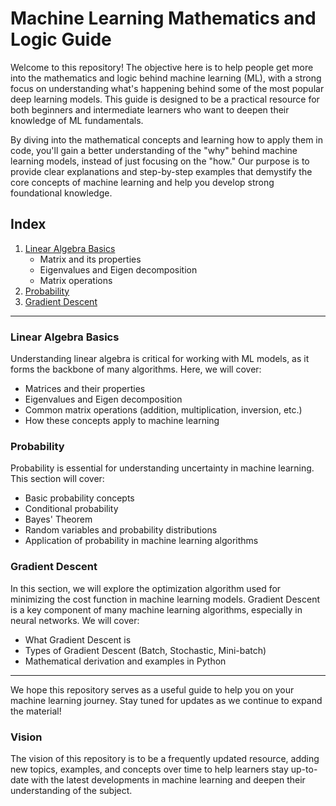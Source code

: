 # Machine Learning Mathematics and Logic Guide

Welcome to this repository! The objective here is to help people get more into the mathematics and logic behind machine learning (ML), with a strong focus on understanding what's happening behind some of the most popular deep learning models. This guide is designed to be a practical resource for both beginners and intermediate learners who want to deepen their knowledge of ML fundamentals.

By diving into the mathematical concepts and learning how to apply them in code, you'll gain a better understanding of the "why" behind machine learning models, instead of just focusing on the "how." Our purpose is to provide clear explanations and step-by-step examples that demystify the core concepts of machine learning and help you develop strong foundational knowledge.

## Index

1. [Linear Algebra Basics](#linear-algebra-basics)
   - Matrix and its properties
   - Eigenvalues and Eigen decomposition
   - Matrix operations
2. [Probability](#probability)
3. [Gradient Descent](#gradient-descent)

---
### Linear Algebra Basics

Understanding linear algebra is critical for working with ML models, as it forms the backbone of many algorithms. Here, we will cover:
- Matrices and their properties
- Eigenvalues and Eigen decomposition
- Common matrix operations (addition, multiplication, inversion, etc.)
- How these concepts apply to machine learning

### Probability

Probability is essential for understanding uncertainty in machine learning. This section will cover:
- Basic probability concepts
- Conditional probability
- Bayes' Theorem
- Random variables and probability distributions
- Application of probability in machine learning algorithms

### Gradient Descent

In this section, we will explore the optimization algorithm used for minimizing the cost function in machine learning models. Gradient Descent is a key component of many machine learning algorithms, especially in neural networks. We will cover:
- What Gradient Descent is
- Types of Gradient Descent (Batch, Stochastic, Mini-batch)
- Mathematical derivation and examples in Python

---

We hope this repository serves as a useful guide to help you on your machine learning journey. Stay tuned for updates as we continue to expand the material!

### Vision
The vision of this repository is to be a frequently updated resource, adding new topics, examples, and concepts over time to help learners stay up-to-date with the latest developments in machine learning and deepen their understanding of the subject.
